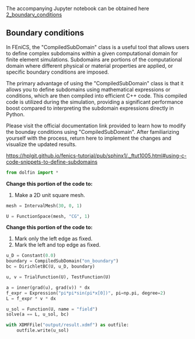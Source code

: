 The accompanying Jupyter notebook can be obtained here [2_boundary_conditions](../../../../../src/day-1/exercises/2_boundary_conditions.ipynb)

## Boundary conditions

In FEniCS, the "CompiledSubDomain" class is a useful tool that allows users to define complex subdomains within a given computational domain for finite element simulations. Subdomains are portions of the computational domain where different physical or material properties are applied, or specific boundary conditions are imposed.

The primary advantage of using the "CompiledSubDomain" class is that it allows you to define subdomains using mathematical expressions or conditions, which are then compiled into efficient C++ code. This compiled code is utilized during the simulation, providing a significant performance boost compared to interpreting the subdomain expressions directly in Python.

Please visit the official documentation link provided to learn how to modify the bounday conditions using "CompiledSubDomain". After familiarizing yourself with the process, return here to implement the changes and visualize the updated results.

<https://hplgit.github.io/fenics-tutorial/pub/sphinx1/._ftut1005.html#using-c-code-snippets-to-define-subdomains>


```python
from dolfin import *
```

**Change this portion of the code to:**
1. Make a 2D unit square mesh.


```python
mesh = IntervalMesh(30, 0, 1)
```


```python
U = FunctionSpace(mesh, "CG", 1)
```

**Change this portion of the code to:**
1. Mark only the left edge as fixed.
2. Mark the left and top edge as fixed.


```python
u_D = Constant(0.0)
boundary = CompiledSubDomain("on_boundary")
bc = DirichletBC(U, u_D, boundary)
```


```python
u, v = TrialFunction(U), TestFunction(U)

a = inner(grad(u), grad(v)) * dx
f_expr = Expression("pi*pi*sin(pi*x[0])", pi=np.pi, degree=2)
L = f_expr * v * dx

u_sol = Function(U, name = "field")
solve(a == L, u_sol, bc)

with XDMFFile("output/result.xdmf") as outfile:
    outfile.write(u_sol)
```
